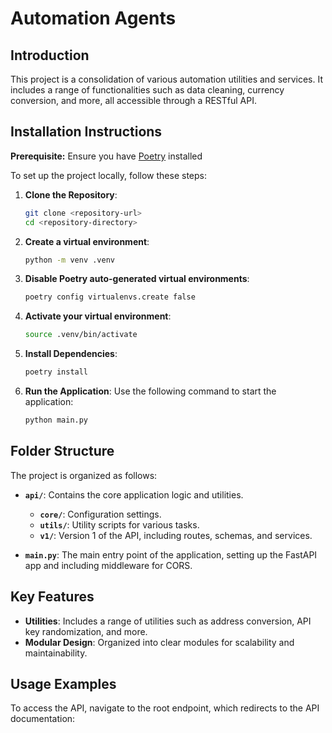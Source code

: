 # Automation Agents

## Introduction

This project is a consolidation of various automation utilities and services. It includes a range of functionalities such as data cleaning, currency conversion, and more, all accessible through a RESTful API.

## Installation Instructions

**Prerequisite:** Ensure you have [Poetry](https://python-poetry.org/) installed

To set up the project locally, follow these steps:

1. **Clone the Repository**:
   ```bash
   git clone <repository-url>
   cd <repository-directory>
   ```

2. **Create a virtual environment**:
    ```bash
    python -m venv .venv
    ```

3. **Disable Poetry auto-generated virtual environments**:
    ```bash
    poetry config virtualenvs.create false
    ```

4. **Activate your virtual environment**:
    ```bash
    source .venv/bin/activate
    ```

2. **Install Dependencies**:
   ```bash
   poetry install
   ```

3. **Run the Application**:
   Use the following command to start the application:
   ```bash
   python main.py
   ```

## Folder Structure

The project is organized as follows:

- **`api/`**: Contains the core application logic and utilities.
  - **`core/`**: Configuration settings.
  - **`utils/`**: Utility scripts for various tasks.
  - **`v1/`**: Version 1 of the API, including routes, schemas, and services.

- **`main.py`**: The main entry point of the application, setting up the FastAPI app and including middleware for CORS.

## Key Features

- **Utilities**: Includes a range of utilities such as address conversion, API key randomization, and more.
- **Modular Design**: Organized into clear modules for scalability and maintainability.

## Usage Examples

To access the API, navigate to the root endpoint, which redirects to the API documentation: